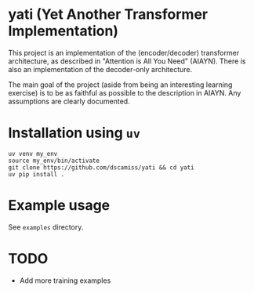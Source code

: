 # yati (Yet Another Transformer Implementation)

This project is an implementation of the (encoder/decoder) transformer
architecture, as described in "Attention is All You Need" (AIAYN).
There is also an implementation of the decoder-only architecture.

The main goal of the project (aside from being an interesting learning
exercise) is to be as faithful as possible to the description in AIAYN.
Any assumptions are clearly documented.

# Installation using `uv`
```shell
uv venv my_env
source my_env/bin/activate
git clone https://github.com/dscamiss/yati && cd yati
uv pip install .
```

# Example usage

See `examples` directory.

# TODO
- Add more training examples
